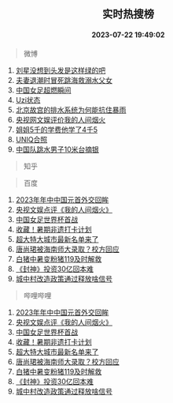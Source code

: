 <div align="center"><h2>实时热搜榜</h2><h4>2023-07-22 19:49:02</h4></div>

> 微博  

1. [刘星没想到头发是这样绿的吧](https://s.weibo.com/weibo?q=%23%E5%88%98%E6%98%9F%E6%B2%A1%E6%83%B3%E5%88%B0%E5%A4%B4%E5%8F%91%E6%98%AF%E8%BF%99%E6%A0%B7%E7%BB%BF%E7%9A%84%E5%90%A7%23&t=31&band_rank=1&Refer=top)<br />
2. [夫妻退潮时冒死跳海救溺水父女](https://s.weibo.com/weibo?q=%23%E5%A4%AB%E5%A6%BB%E9%80%80%E6%BD%AE%E6%97%B6%E5%86%92%E6%AD%BB%E8%B7%B3%E6%B5%B7%E6%95%91%E6%BA%BA%E6%B0%B4%E7%88%B6%E5%A5%B3%23&t=31&band_rank=2&Refer=top)<br />
3. [中国女足超燃瞬间](https://s.weibo.com/weibo?q=%23%E4%B8%AD%E5%9B%BD%E5%A5%B3%E8%B6%B3%E8%B6%85%E7%87%83%E7%9E%AC%E9%97%B4%23&t=31&band_rank=3&Refer=top)<br />
4. [Uzi状态](https://s.weibo.com/weibo?q=Uzi%E7%8A%B6%E6%80%81&t=31&band_rank=4&Refer=top)<br />
5. [北京故宫的排水系统为何能抗住暴雨](https://s.weibo.com/weibo?q=%23%E5%8C%97%E4%BA%AC%E6%95%85%E5%AE%AB%E7%9A%84%E6%8E%92%E6%B0%B4%E7%B3%BB%E7%BB%9F%E4%B8%BA%E4%BD%95%E8%83%BD%E6%8A%97%E4%BD%8F%E6%9A%B4%E9%9B%A8%23&t=31&band_rank=5&Refer=top)<br />
6. [央视网文娱评价我的人间烟火](https://s.weibo.com/weibo?q=%23%E5%A4%AE%E8%A7%86%E7%BD%91%E6%96%87%E5%A8%B1%E8%AF%84%E4%BB%B7%E6%88%91%E7%9A%84%E4%BA%BA%E9%97%B4%E7%83%9F%E7%81%AB%23&t=31&band_rank=6&Refer=top)<br />
7. [姐姐5千的学费他学了4千5](https://s.weibo.com/weibo?q=%23%E5%A7%90%E5%A7%905%E5%8D%83%E7%9A%84%E5%AD%A6%E8%B4%B9%E4%BB%96%E5%AD%A6%E4%BA%864%E5%8D%835%23&t=31&band_rank=7&Refer=top)<br />
8. [UNIQ合照](https://s.weibo.com/weibo?q=UNIQ%E5%90%88%E7%85%A7&t=31&band_rank=8&Refer=top)<br />
9. [中国队跳水男子10米台摘银](https://s.weibo.com/weibo?q=%23%E4%B8%AD%E5%9B%BD%E9%98%9F%E8%B7%B3%E6%B0%B4%E7%94%B7%E5%AD%9010%E7%B1%B3%E5%8F%B0%E6%91%98%E9%93%B6%23&t=31&band_rank=9&Refer=top)<br />

> 知乎  


> 百度  

1. [2023年年中中国元首外交回眸](https://www.baidu.com/s?wd=2023%E5%B9%B4%E5%B9%B4%E4%B8%AD%E4%B8%AD%E5%9B%BD%E5%85%83%E9%A6%96%E5%A4%96%E4%BA%A4%E5%9B%9E%E7%9C%B8&sa=fyb_news&rsv_dl=fyb_news)<br />
2. [央视文娱点评《我的人间烟火》](https://www.baidu.com/s?wd=%E5%A4%AE%E8%A7%86%E6%96%87%E5%A8%B1%E7%82%B9%E8%AF%84%E3%80%8A%E6%88%91%E7%9A%84%E4%BA%BA%E9%97%B4%E7%83%9F%E7%81%AB%E3%80%8B&sa=fyb_news&rsv_dl=fyb_news)<br />
3. [中国女足世界杯首战](https://www.baidu.com/s?wd=%E4%B8%AD%E5%9B%BD%E5%A5%B3%E8%B6%B3%E4%B8%96%E7%95%8C%E6%9D%AF%E9%A6%96%E6%88%98&sa=fyb_news&rsv_dl=fyb_news)<br />
4. [收藏！暑期非遗打卡计划](https://www.baidu.com/s?wd=%E6%94%B6%E8%97%8F%EF%BC%81%E6%9A%91%E6%9C%9F%E9%9D%9E%E9%81%97%E6%89%93%E5%8D%A1%E8%AE%A1%E5%88%92&sa=fyb_news&rsv_dl=fyb_news)<br />
5. [超大特大城市最新名单来了](https://www.baidu.com/s?wd=%E8%B6%85%E5%A4%A7%E7%89%B9%E5%A4%A7%E5%9F%8E%E5%B8%82%E6%9C%80%E6%96%B0%E5%90%8D%E5%8D%95%E6%9D%A5%E4%BA%86&sa=fyb_news&rsv_dl=fyb_news)<br />
6. [唐尚珺被海南师大录取？校方回应](https://www.baidu.com/s?wd=%E5%94%90%E5%B0%9A%E7%8F%BA%E8%A2%AB%E6%B5%B7%E5%8D%97%E5%B8%88%E5%A4%A7%E5%BD%95%E5%8F%96%EF%BC%9F%E6%A0%A1%E6%96%B9%E5%9B%9E%E5%BA%94&sa=fyb_news&rsv_dl=fyb_news)<br />
7. [白猪中暑变粉猪119及时解救](https://www.baidu.com/s?wd=%E7%99%BD%E7%8C%AA%E4%B8%AD%E6%9A%91%E5%8F%98%E7%B2%89%E7%8C%AA119%E5%8F%8A%E6%97%B6%E8%A7%A3%E6%95%91&sa=fyb_news&rsv_dl=fyb_news)<br />
8. [《封神》投资30亿回本难](https://www.baidu.com/s?wd=%E3%80%8A%E5%B0%81%E7%A5%9E%E3%80%8B%E6%8A%95%E8%B5%8430%E4%BA%BF%E5%9B%9E%E6%9C%AC%E9%9A%BE&sa=fyb_news&rsv_dl=fyb_news)<br />
9. [城中村改造政策通过释放啥信号](https://www.baidu.com/s?wd=%E5%9F%8E%E4%B8%AD%E6%9D%91%E6%94%B9%E9%80%A0%E6%94%BF%E7%AD%96%E9%80%9A%E8%BF%87%E9%87%8A%E6%94%BE%E5%95%A5%E4%BF%A1%E5%8F%B7&sa=fyb_news&rsv_dl=fyb_news)<br />

> 哔哩哔哩  

1. [2023年年中中国元首外交回眸](https://www.baidu.com/s?wd=2023%E5%B9%B4%E5%B9%B4%E4%B8%AD%E4%B8%AD%E5%9B%BD%E5%85%83%E9%A6%96%E5%A4%96%E4%BA%A4%E5%9B%9E%E7%9C%B8&sa=fyb_news&rsv_dl=fyb_news)<br />
2. [央视文娱点评《我的人间烟火》](https://www.baidu.com/s?wd=%E5%A4%AE%E8%A7%86%E6%96%87%E5%A8%B1%E7%82%B9%E8%AF%84%E3%80%8A%E6%88%91%E7%9A%84%E4%BA%BA%E9%97%B4%E7%83%9F%E7%81%AB%E3%80%8B&sa=fyb_news&rsv_dl=fyb_news)<br />
3. [中国女足世界杯首战](https://www.baidu.com/s?wd=%E4%B8%AD%E5%9B%BD%E5%A5%B3%E8%B6%B3%E4%B8%96%E7%95%8C%E6%9D%AF%E9%A6%96%E6%88%98&sa=fyb_news&rsv_dl=fyb_news)<br />
4. [收藏！暑期非遗打卡计划](https://www.baidu.com/s?wd=%E6%94%B6%E8%97%8F%EF%BC%81%E6%9A%91%E6%9C%9F%E9%9D%9E%E9%81%97%E6%89%93%E5%8D%A1%E8%AE%A1%E5%88%92&sa=fyb_news&rsv_dl=fyb_news)<br />
5. [超大特大城市最新名单来了](https://www.baidu.com/s?wd=%E8%B6%85%E5%A4%A7%E7%89%B9%E5%A4%A7%E5%9F%8E%E5%B8%82%E6%9C%80%E6%96%B0%E5%90%8D%E5%8D%95%E6%9D%A5%E4%BA%86&sa=fyb_news&rsv_dl=fyb_news)<br />
6. [唐尚珺被海南师大录取？校方回应](https://www.baidu.com/s?wd=%E5%94%90%E5%B0%9A%E7%8F%BA%E8%A2%AB%E6%B5%B7%E5%8D%97%E5%B8%88%E5%A4%A7%E5%BD%95%E5%8F%96%EF%BC%9F%E6%A0%A1%E6%96%B9%E5%9B%9E%E5%BA%94&sa=fyb_news&rsv_dl=fyb_news)<br />
7. [白猪中暑变粉猪119及时解救](https://www.baidu.com/s?wd=%E7%99%BD%E7%8C%AA%E4%B8%AD%E6%9A%91%E5%8F%98%E7%B2%89%E7%8C%AA119%E5%8F%8A%E6%97%B6%E8%A7%A3%E6%95%91&sa=fyb_news&rsv_dl=fyb_news)<br />
8. [《封神》投资30亿回本难](https://www.baidu.com/s?wd=%E3%80%8A%E5%B0%81%E7%A5%9E%E3%80%8B%E6%8A%95%E8%B5%8430%E4%BA%BF%E5%9B%9E%E6%9C%AC%E9%9A%BE&sa=fyb_news&rsv_dl=fyb_news)<br />
9. [城中村改造政策通过释放啥信号](https://www.baidu.com/s?wd=%E5%9F%8E%E4%B8%AD%E6%9D%91%E6%94%B9%E9%80%A0%E6%94%BF%E7%AD%96%E9%80%9A%E8%BF%87%E9%87%8A%E6%94%BE%E5%95%A5%E4%BF%A1%E5%8F%B7&sa=fyb_news&rsv_dl=fyb_news)<br />
